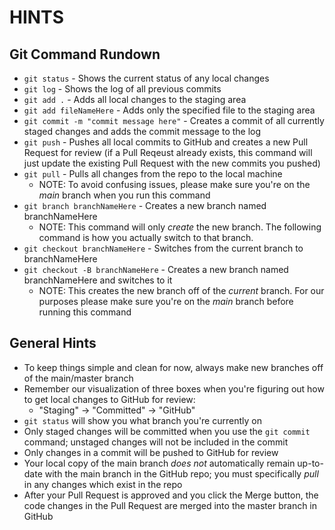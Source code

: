 # HINTS

## Git Command Rundown
- `git status` - Shows the current status of any local changes
- `git log` - Shows the log of all previous commits
- `git add .` - Adds all local changes to the staging area
- `git add fileNameHere` - Adds only the specified file to the staging area
- `git commit -m "commit message here"` - Creates a commit of all currently staged changes and adds the commit message to the log
- `git push` - Pushes all local commits to GitHub and creates a new Pull Request for review (if a Pull Reqeust already exists, this command will just update the existing Pull Request with the new commits you pushed)
- `git pull` - Pulls all changes from the repo to the local machine
  - NOTE: To avoid confusing issues, please make sure you're on the *main* branch when you run this command
- `git branch branchNameHere` - Creates a new branch named branchNameHere
  - NOTE: This command will only _create_ the new branch. The following command is how you actually switch to that branch.
- `git checkout branchNameHere` - Switches from the current branch to branchNameHere
- `git checkout -B branchNameHere` - Creates a new branch named branchNameHere and switches to it
  - NOTE: This creates the new branch off of the _current_ branch. For our purposes please make sure you're on the *main* branch before running this command

## General Hints
- To keep things simple and clean for now, always make new branches off of the main/master branch
- Remember our visualization of three boxes when you're figuring out how to get local changes to GitHub for review:
  -  "Staging" -> "Committed" -> "GitHub"
- `git status` will show you what branch you're currently on
- Only staged changes will be committed when you use the `git commit` command; unstaged changes will not be included in the commit
- Only changes in a commit will be pushed to GitHub for review
- Your local copy of the main branch _does not_ automatically remain up-to-date with the main branch in the GitHub repo; you must specifically _pull_ in any changes which exist in the repo
- After your Pull Request is approved and you click the Merge button, the code changes in the Pull Request are merged into the master branch in GitHub